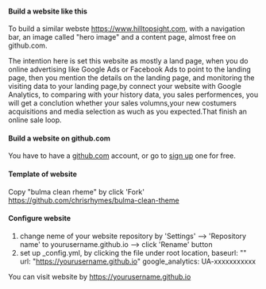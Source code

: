 #### Build a website like this

To build a similar webste https://www.hilltopsight.com, with a navigation bar, an image called "hero image" and a content page, almost free on github.com.

The intention here is set this website as mostly a land page, when you do online advertising like Google Ads or Facebook Ads to point to the landing page, then you mention the details on the landing page, and monitoring the visiting data to your landing page,by connect your website with Google Analytics, to comparing with your history data, you sales performences, you will get a conclution whether your sales volumns,your new costumers acquisitions and media selection as wuch as you expected.That finish an online sale loop.

#### Build a website on github.com

You have to have a [github.com](https://github.com/) account, or go to [sign up](https://github.com/) one for free.

#### Template of website

Copy "bulma clean rheme" by click 'Fork' https://github.com/chrisrhymes/bulma-clean-theme

#### Configure website

1. change neme of your website repository by 'Settings' --> 'Repository name' to yourusername.github.io -->  click 'Rename' button
2. set up _config.yml, by clicking the file under root location, 
	baseurl: ""
    url: "https://yourusername.github.io"
	google_analytics: UA-xxxxxxxxxxx

You can visit website by https://yourusername.github.io

